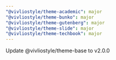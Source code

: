 ```yaml
---
"@vivliostyle/theme-academic": major
"@vivliostyle/theme-bunko": major
"@vivliostyle/theme-gutenberg": major
"@vivliostyle/theme-slide": major
"@vivliostyle/theme-techbook": major
---
```


Update @vivliostyle/theme-base to v2.0.0
